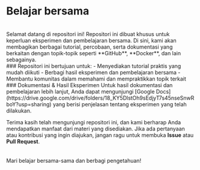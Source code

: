 # Belajar bersama   
<br>  
Selamat datang di repositori ini!  
Repositori ini dibuat khusus untuk keperluan eksperimen dan pembelajaran bersama. Di sini, kami akan membagikan berbagai tutorial, percobaan, serta dokumentasi yang berkaitan dengan topik-topik seperti **GitHub**, **Docker**, dan lain sebagainya.  
<br> 
### Repositori ini bertujuan untuk:
- Menyediakan tutorial praktis yang mudah diikuti
- Berbagi hasil eksperimen dan pembelajaran bersama  
- Membantu komunitas dalam memahami dan mempraktikkan topik terkait

<br>  
### Dokumentasi & Hasil Eksperimen
Untuk hasil dokumentasi dan pembelajaran lebih lanjut, Anda dapat mengunjungi [Google Docs](https://drive.google.com/drive/folders/18_KY5DlstOh9sEdjyT7s45nseSnwRboY?usp=sharing) yang berisi penjelasan tentang eksperimen yang telah dilakukan.  

Terima kasih telah mengunjungi repositori ini, dan kami berharap Anda mendapatkan manfaat dari materi yang disediakan. Jika ada pertanyaan atau kontribusi yang ingin diajukan, jangan ragu untuk membuka **Issue** atau **Pull Request**.  
<br>  
Mari belajar bersama-sama dan berbagi pengetahuan!
